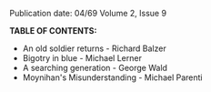 Publication date: 04/69
Volume 2, Issue 9

**TABLE OF CONTENTS:**
- An old soldier returns - Richard Balzer
- Bigotry in blue - Michael Lerner
- A searching generation - George Wald
- Moynihan's Misunderstanding - Michael Parenti

